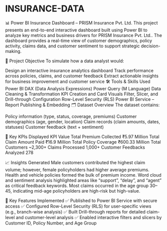 # INSURANCE-DATA

📊 Power BI Insurance Dashboard – PRISM Insurance Pvt. Ltd.
This project presents an end-to-end interactive dashboard built using Power BI to analyze key metrics and business drivers for PRISM Insurance Pvt. Ltd.. The dashboard provides a real-time view of customer demographics, policy activity, claims data, and customer sentiment to support strategic decision-making.

🎯 Project Objective
To simulate how a data analyst would:

Design an interactive insurance analytics dashboard
Track performance across policies, claims, and customer feedback
Extract actionable insights for business improvement and customer service
🛠 Tools & Skills Used
Power BI
DAX (Data Analysis Expressions)
Power Query (M Language)
Data Cleaning & Transformation
KPI Creation and Card Visuals
Filter, Slicer, and Drill-through Configuration
Row-Level Security (RLS)
Power BI Service – Report Publishing & Embedding
🗂️ Dataset Overview
The dataset contains:

Policy information (type, status, coverage, premiums)
Customer demographics (age, gender, location)
Claim records (claim amounts, dates, statuses)
Customer feedback (text + sentiment)



📌 Key KPIs Displayed
KPI	Value
Total Premium Collected	₹5.97 Million
Total Claim Amount Paid	₹16.9 Million
Total Policy Coverage	₹600.33 Million
Total Customers	~2,300+
Claims Processed	1,000+
Customer Feedbacks Analyzed	278



📈 Insights Generated
Male customers contributed the highest claim volume; however, female policyholders had higher average premiums.
Health and vehicle policies formed the bulk of premium income.
Word cloud and sentiment analysis highlighted areas like “support”, “delay”, and “agent” as critical feedback keywords.
Most claims occurred in the age group 30–45, indicating mid-age policyholders are high-risk but high-value.


🚀 Key Features Implemented
✅ Published to Power BI Service with secure access
✅ Configured Row-Level Security (RLS) for user-specific views (e.g., branch-wise analysis)
✅ Built Drill-through reports for detailed claim-level and customer-level analysis
✅ Enabled interactive filters and slicers by Customer ID, Policy Number, and Age Group
